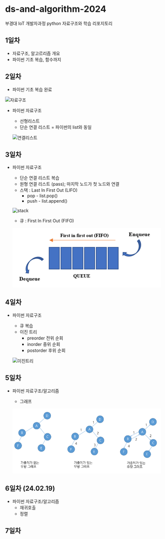 # ds-and-algorithm-2024
부경대 IoT 개발자과정 python 자료구조와 학습 리포지토리

## 1일차
- 자료구조, 알고르리즘 개요
- 파이썬 기초 복습, 함수까지

## 2일차
- 파이썬 기초 복습 완료

![자료구조](https://t1.daumcdn.net/cfile/tistory/23202B4C53FDC5600C)

- 파이썬 자료구조
    - 선형리스트
    - 단순 연결 리스트 = 파이썬의 list와 동일

    ![연결리스트](https://upload.wikimedia.org/wikipedia/commons/9/9c/Single_linked_list.png)

## 3일차
- 파이썬 자료구조
    - 단순 연결 리스트 복습
    - 원형 연결 리스트 (pass); 마지막 노드가 첫 노드와 연결
    - 스택 : Last In First Out (LIFO)
        - pop - list.pop()
        - push - list.append()

    ![stack](https://cs.lmu.edu/~ray/images/stack.gif)

    - 큐 : First In First Out (FIFO)

    ![queue](https://raw.githubusercontent.com/RiverGang/ds-and-algorithm-2024/main/images/queue.png)
    
## 4일차
- 파이썬 자료구조
    - 큐 복습
    - 이진 트리
        - preorder 전위 순회
        - inorder 중위 순회
        - postorder 후위 순회
    
    ![이진트리](https://kahee.github.io//assets/post_img/tree3.png)

## 5일차
- 파이썬 자료구조/알고리즘
    - 그래프

    ![graph02](https://raw.githubusercontent.com/RiverGang/ds-and-algorithm-2024/main/images/graph02.png)
    

## 6일차 (24.02.19)
- 파이썬 자료구조/알고리즘
    - 재귀호출
    - 정렬

## 7일차

